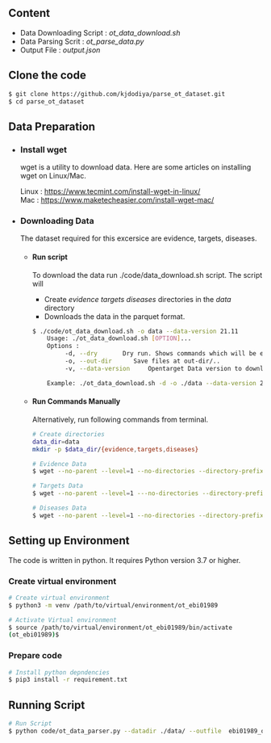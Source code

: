 
## Content
- Data Downloading Script : _ot_data_download.sh_ 
- Data Parsing Scrit : _ot_parse_data.py_
- Output File : _output.json_ 

## Clone the code
```bash
$ git clone https://github.com/kjdodiya/parse_ot_dataset.git
$ cd parse_ot_dataset
```

## Data Preparation
- ### Install wget
    wget is a utility to download data. Here are some articles on installing wget on Linux/Mac.
    
    Linux : https://www.tecmint.com/install-wget-in-linux/ <br>
    Mac   : https://www.maketecheasier.com/install-wget-mac/

- ### Downloading Data
    The dataset required for this excersice are evidence, targets, diseases. 

    - #### Run script
        To download the data run ./code/data_download.sh script. 
        The script will
        - Create _evidence targets diseases_ directories in the _data_ directory
        - Downloads the data in the parquet format.
        ```bash
        $ ./code/ot_data_download.sh -o data --data-version 21.11
            Usage: ./ot_data_download.sh [OPTION]...
            Options :
                 -d, --dry       Dry run. Shows commands which will be executed.
                 -o, --out-dir      Save files at out-dir/..
                 -v, --data-version     Opentarget Data version to download.

            Example: ./ot_data_download.sh -d -o ./data --data-version 21.11
        ```

    - #### Run Commands Manually
        Alternatively, run following commands from terminal.
    
        ```bash
        # Create directories
        data_dir=data
        mkdir -p $data_dir/{evidence,targets,diseases}
        
        # Evidence Data
        $ wget --no-parent --level=1 --no-directories --directory-prefix=$data_dir/evidence --accept=*.parquet -r ftp://ftp.ebi.ac.uk/pub/databases/opentargets/platform/21.11/output/etl/parquet/evidence/sourceId=eva/
        
        # Targets Data
        $ wget --no-parent --level=1 ---no-directories --directory-prefix=$data_dir/targets --accept=*.parquet -r ftp://ftp.ebi.ac.uk/pub/databases/opentargets/platform/21.11/output/etl/parquet/targets/
        
        # Diseases Data
        $ wget --no-parent --level=1 --no-directories --directory-prefix=$data_dir/diseases --accept=*.parquet -r ftp://ftp.ebi.ac.uk/pub/databases/opentargets/platform/21.11/output/etl/parquet/diseases/
        ```


## Setting up Environment
The code is written in python. It requires Python version 3.7 or higher. 

### Create virtual environment
```bash
# Create virtual environment
$ python3 -m venv /path/to/virtual/environment/ot_ebi01989

# Activate Virtual environment
$ source /path/to/virtual/environment/ot_ebi01989/bin/activate
(ot_ebi01989)$ 
```

### Prepare code
```bash
# Install python depndencies
$ pip3 install -r requirement.txt
```

## Running Script
```bash
# Run Script
$ python code/ot_data_parser.py --datadir ./data/ --outfile  ebi01989_output.json
```
